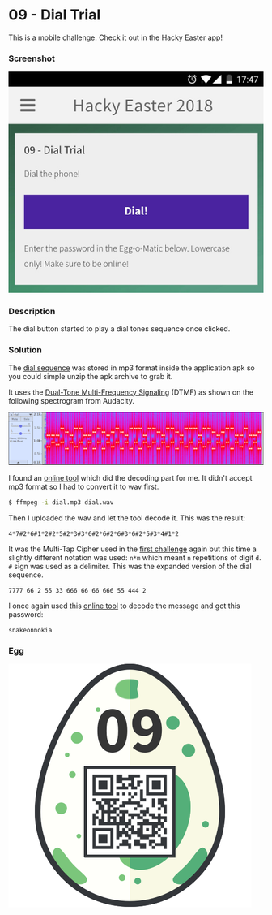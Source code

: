# 09 - Dial Trial

This is a mobile challenge. Check it out in the Hacky Easter app!

### Screenshot

![screenshot.jpg](files/screenshot.jpg "screenshot.jpg")

### Description

The dial button started to play a dial tones sequence once clicked.

### Solution

The [dial sequence](files/dial.mp3) was stored in mp3 format inside the application apk so you could simple unzip the apk archive to grab it.

It uses the [Dual-Tone Multi-Frequency Signaling](https://en.wikipedia.org/wiki/Dual-tone_multi-frequency_signaling) (DTMF) as shown on the following spectrogram from Audacity.

![spectrogram.png](files/spectrogram.png "spectrogram.png")

I found an [online tool](http://dialabc.com/sound/detect/index.html) which did the decoding part for me. It didn't accept mp3 format so I had to convert it to wav first.

```bash
$ ffmpeg -i dial.mp3 dial.wav
```

Then I uploaded the wav and let the tool decode it. This was the result:

```
4*7#2*6#1*2#2*5#2*3#3*6#2*6#2*6#3*6#2*5#3*4#1*2
```

It was the Multi-Tap Cipher used in the [first challenge](../egg01/README.md) again but this time a slightly different notation was used: `n*m` which meant `n` repetitions of digit `d`. `#` sign was used as a delimiter. This was the expanded version of the dial sequence.

```
7777 66 2 55 33 666 66 66 666 55 444 2
```

I once again used this [online tool](https://www.dcode.fr/multitap-abc-cipher) to decode the message and got this password:

```
snakeonnokia
```

### Egg

![egg.png](files/egg.png "egg.png")